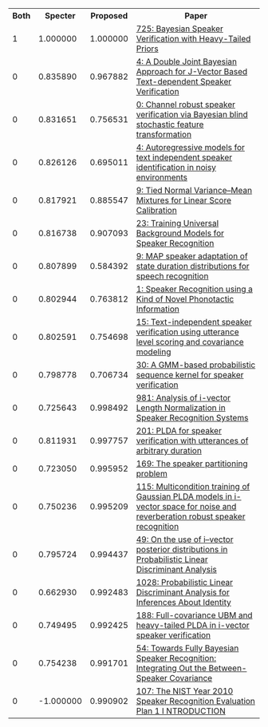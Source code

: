 <html><table><tr>
<th>Both</th>
<th>Specter</th>
<th>Proposed</th>
<th>Paper</th>
</tr>
<tr>
<td>1</td>
<td>1.000000</td>
<td>1.000000</td>
<td><a href="https://www.semanticscholar.org/paper/c918e2834a6603f063e4c4bb01c24e8261896629">725: Bayesian Speaker Verification with Heavy-Tailed Priors</a></td>
</tr>
<tr>
<td>0</td>
<td>0.835890</td>
<td>0.967882</td>
<td><a href="https://www.semanticscholar.org/paper/1464d4dfd42ffbdfdf3978766e45b78017544473">4: A Double Joint Bayesian Approach for J-Vector Based Text-dependent Speaker Verification</a></td>
</tr>
<tr>
<td>0</td>
<td>0.831651</td>
<td>0.756531</td>
<td><a href="https://www.semanticscholar.org/paper/7c50844a8f33d9df841ed9148d9bbed6c9d5fc53">0: Channel robust speaker verification via Bayesian blind stochastic feature transformation</a></td>
</tr>
<tr>
<td>0</td>
<td>0.826126</td>
<td>0.695011</td>
<td><a href="https://www.semanticscholar.org/paper/890160466e2c1dafe4eb0d995f9363e9aae19c56">4: Autoregressive models for text independent speaker identification in noisy environments</a></td>
</tr>
<tr>
<td>0</td>
<td>0.817921</td>
<td>0.885547</td>
<td><a href="https://www.semanticscholar.org/paper/756ac35143801201cad099ebe5e7aea17cc04fe3">9: Tied Normal Variance–Mean Mixtures for Linear Score Calibration</a></td>
</tr>
<tr>
<td>0</td>
<td>0.816738</td>
<td>0.907093</td>
<td><a href="https://www.semanticscholar.org/paper/83d50acd65840f0ef873f02d3436ae9a5b1b634b">23: Training Universal Background Models for Speaker Recognition</a></td>
</tr>
<tr>
<td>0</td>
<td>0.807899</td>
<td>0.584392</td>
<td><a href="https://www.semanticscholar.org/paper/f93cdcf85692fb99f8b2a6cfed4953c206e8ba27">9: MAP speaker adaptation of state duration distributions for speech recognition</a></td>
</tr>
<tr>
<td>0</td>
<td>0.802944</td>
<td>0.763812</td>
<td><a href="https://www.semanticscholar.org/paper/8d5ad387161f5851b9e02e3ca3721fcb0af55945">1: Speaker Recognition using a Kind of Novel Phonotactic Information</a></td>
</tr>
<tr>
<td>0</td>
<td>0.802591</td>
<td>0.754698</td>
<td><a href="https://www.semanticscholar.org/paper/bf7a0554785b2da79ebb34087bd676a88282387a">15: Text-independent speaker verification using utterance level scoring and covariance modeling</a></td>
</tr>
<tr>
<td>0</td>
<td>0.798778</td>
<td>0.706734</td>
<td><a href="https://www.semanticscholar.org/paper/94748c45c2f8c948440526dd9eebeb0ac763c028">30: A GMM-based probabilistic sequence kernel for speaker verification</a></td>
</tr>
<tr>
<td>0</td>
<td>0.725643</td>
<td>0.998492</td>
<td><a href="https://www.semanticscholar.org/paper/71b0e39e6b59f3d1914c294e1d37cf75e6b73718">981: Analysis of i-vector Length Normalization in Speaker Recognition Systems</a></td>
</tr>
<tr>
<td>0</td>
<td>0.811931</td>
<td>0.997757</td>
<td><a href="https://www.semanticscholar.org/paper/4a0ecc6c750edb864900c2210aa9e95ea0f361b7">201: PLDA for speaker verification with utterances of arbitrary duration</a></td>
</tr>
<tr>
<td>0</td>
<td>0.723050</td>
<td>0.995952</td>
<td><a href="https://www.semanticscholar.org/paper/3e49e2d4b026e6bfe4def3586d8cd9b2a90ee7ed">169: The speaker partitioning problem</a></td>
</tr>
<tr>
<td>0</td>
<td>0.750236</td>
<td>0.995209</td>
<td><a href="https://www.semanticscholar.org/paper/3876b92430021585c9204a2a92b4b01d1f259a74">115: Multicondition training of Gaussian PLDA models in i-vector space for noise and reverberation robust speaker recognition</a></td>
</tr>
<tr>
<td>0</td>
<td>0.795724</td>
<td>0.994437</td>
<td><a href="https://www.semanticscholar.org/paper/d33f7ece01cb30f92b0dad96d40187d4e5724d83">49: On the use of i–vector posterior distributions in Probabilistic Linear Discriminant Analysis</a></td>
</tr>
<tr>
<td>0</td>
<td>0.662930</td>
<td>0.992483</td>
<td><a href="https://www.semanticscholar.org/paper/63303c61889dae39895a08b8d910e4511cd2a545">1028: Probabilistic Linear Discriminant Analysis for Inferences About Identity</a></td>
</tr>
<tr>
<td>0</td>
<td>0.749495</td>
<td>0.992425</td>
<td><a href="https://www.semanticscholar.org/paper/0c42b16497e62c5a8d50be72541d791b9e734083">188: Full-covariance UBM and heavy-tailed PLDA in i-vector speaker verification</a></td>
</tr>
<tr>
<td>0</td>
<td>0.754238</td>
<td>0.991701</td>
<td><a href="https://www.semanticscholar.org/paper/76aaa6bee920f4bd52a0659d9b8d400b806440e9">54: Towards Fully Bayesian Speaker Recognition: Integrating Out the Between-Speaker Covariance</a></td>
</tr>
<tr>
<td>0</td>
<td>-1.000000</td>
<td>0.990902</td>
<td><a href="https://www.semanticscholar.org/paper/9f93be4e0e493df4a05c7be143d087280ec22d44">107: The NIST Year 2010 Speaker Recognition Evaluation Plan 1 I NTRODUCTION</a></td>
</tr>
</table></html>
